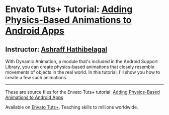 # Envato Tuts+ Tutorial: [Adding Physics-Based Animations to Android Apps][published url]
## Instructor: [Ashraff Hathibelagal][instructor url]

With Dynamic Animation, a module that's included in the Android Support Library, you can create physics-based animations that closely resemble movements of objects in the real world. In this tutorial, I'll show you how to create a few such animations.

------
These are source files for the Envato Tuts+ tutorial: [Adding Physics-Based Animations to Android Apps][published url]

Available on [Envato Tuts+](https://tutsplus.com). Teaching skills to millions worldwide.

[published url]: http://code.tutsplus.com/tutorials/adding-physics-based-animations-to-android-apps--cms-29053
[instructor url]: https://tutsplus.com/authors/ashraff-hathibelagal
